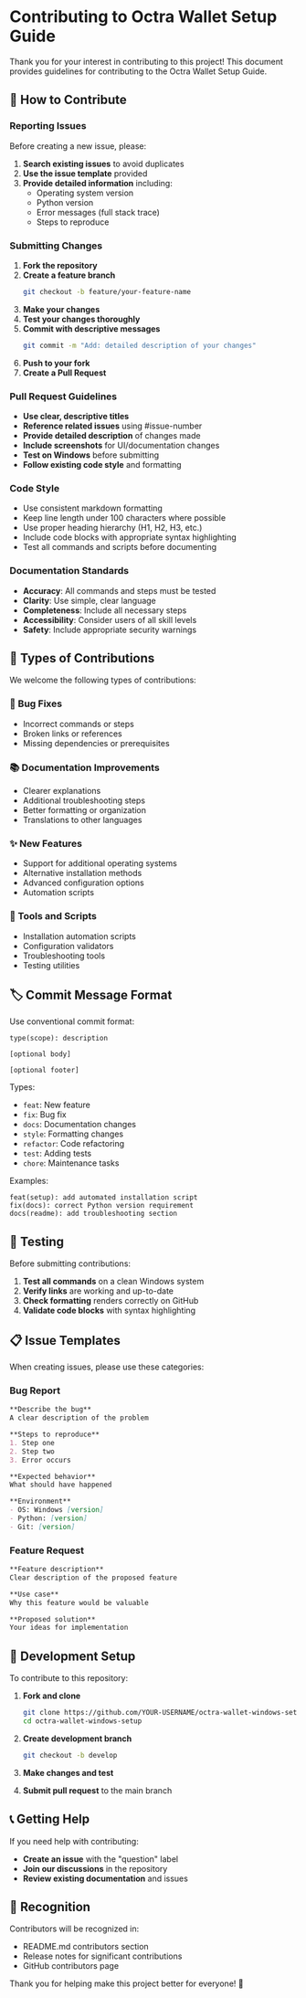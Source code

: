 # Contributing to Octra Wallet Setup Guide

Thank you for your interest in contributing to this project! This document provides guidelines for contributing to the Octra Wallet Setup Guide.

## 🤝 How to Contribute

### Reporting Issues

Before creating a new issue, please:

1. **Search existing issues** to avoid duplicates
2. **Use the issue template** provided
3. **Provide detailed information** including:
   - Operating system version
   - Python version
   - Error messages (full stack trace)
   - Steps to reproduce

### Submitting Changes

1. **Fork the repository**
2. **Create a feature branch**
   ```bash
   git checkout -b feature/your-feature-name
   ```
3. **Make your changes**
4. **Test your changes thoroughly**
5. **Commit with descriptive messages**
   ```bash
   git commit -m "Add: detailed description of your changes"
   ```
6. **Push to your fork**
7. **Create a Pull Request**

### Pull Request Guidelines

- **Use clear, descriptive titles**
- **Reference related issues** using #issue-number
- **Provide detailed description** of changes made
- **Include screenshots** for UI/documentation changes
- **Test on Windows** before submitting
- **Follow existing code style** and formatting

### Code Style

- Use consistent markdown formatting
- Keep line length under 100 characters where possible
- Use proper heading hierarchy (H1, H2, H3, etc.)
- Include code blocks with appropriate syntax highlighting
- Test all commands and scripts before documenting

### Documentation Standards

- **Accuracy**: All commands and steps must be tested
- **Clarity**: Use simple, clear language
- **Completeness**: Include all necessary steps
- **Accessibility**: Consider users of all skill levels
- **Safety**: Include appropriate security warnings

## 📝 Types of Contributions

We welcome the following types of contributions:

### 🐛 Bug Fixes
- Incorrect commands or steps
- Broken links or references
- Missing dependencies or prerequisites

### 📚 Documentation Improvements
- Clearer explanations
- Additional troubleshooting steps
- Better formatting or organization
- Translations to other languages

### ✨ New Features
- Support for additional operating systems
- Alternative installation methods
- Advanced configuration options
- Automation scripts

### 🔧 Tools and Scripts
- Installation automation scripts
- Configuration validators
- Troubleshooting tools
- Testing utilities

## 🏷️ Commit Message Format

Use conventional commit format:

```
type(scope): description

[optional body]

[optional footer]
```

Types:
- `feat`: New feature
- `fix`: Bug fix
- `docs`: Documentation changes
- `style`: Formatting changes
- `refactor`: Code refactoring
- `test`: Adding tests
- `chore`: Maintenance tasks

Examples:
```
feat(setup): add automated installation script
fix(docs): correct Python version requirement
docs(readme): add troubleshooting section
```

## 🧪 Testing

Before submitting contributions:

1. **Test all commands** on a clean Windows system
2. **Verify links** are working and up-to-date
3. **Check formatting** renders correctly on GitHub
4. **Validate code blocks** with syntax highlighting

## 📋 Issue Templates

When creating issues, please use these categories:

### Bug Report
```markdown
**Describe the bug**
A clear description of the problem

**Steps to reproduce**
1. Step one
2. Step two
3. Error occurs

**Expected behavior**
What should have happened

**Environment**
- OS: Windows [version]
- Python: [version]
- Git: [version]
```

### Feature Request
```markdown
**Feature description**
Clear description of the proposed feature

**Use case**
Why this feature would be valuable

**Proposed solution**
Your ideas for implementation
```

## 🚀 Development Setup

To contribute to this repository:

1. **Fork and clone**
   ```bash
   git clone https://github.com/YOUR-USERNAME/octra-wallet-windows-setup.git
   cd octra-wallet-windows-setup
   ```

2. **Create development branch**
   ```bash
   git checkout -b develop
   ```

3. **Make changes and test**

4. **Submit pull request** to the main branch

## 📞 Getting Help

If you need help with contributing:

- **Create an issue** with the "question" label
- **Join our discussions** in the repository
- **Review existing documentation** and issues

## 🙏 Recognition

Contributors will be recognized in:
- README.md contributors section
- Release notes for significant contributions
- GitHub contributors page

Thank you for helping make this project better for everyone! 🎉